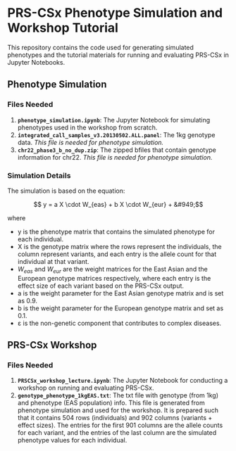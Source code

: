 # PRS-CSx Phenotype Simulation and Workshop Tutorial

This repository contains the code used for generating simulated phenotypes and the tutorial materials for running and evaluating PRS-CSx in Jupyter Notebooks.

## Phenotype Simulation

### Files Needed
1. **`phenotype_simulation.ipynb`**: The Jupyter Notebook for simulating phenotypes used in the workshop from scratch.
2. **`integrated_call_samples_v3.20130502.ALL.panel`**: The 1kg genotype data. *This file is needed for phenotype simulation.*
3. **`chr22_phase3_b_no_dup.zip`**: The zipped bfiles that contain genotype information for chr22. *This file is needed for phenotype simulation.*

### Simulation Details
The simulation is based on the equation:

  $$ y = a X \cdot W_{eas} + b X \cdot W_{eur} + &#949;$$

where
- y is the phenotype matrix that contains the simulated phenotype for each individual.
- X is the genotype matrix where the rows represent the individuals, the column represent variants, and each entry is the allele count for that individual at that variant.
- $W_{eas}$ and $W_{eur}$ are the weight matrices for the East Asian and the European genotype matrices respectively, where each entry is the effect size of each variant based on the PRS-CSx output.
- a is the weight parameter for the East Asian genotype matrix and is set as 0.9.
- b is the weight parameter for the European genotype matrix and set as 0.1.
- &#949; is the non-genetic component that contributes to complex diseases.

## PRS-CSx Workshop

### Files Needed
1. **`PRSCSx_workshop_lecture.ipynb`**: The Jupyter Notebook for conducting a workshop on running and evaluating PRS-CSx.
2. **`genotype_phenotype_1kgEAS.txt`**: The txt file with genotype (from 1kg) and phenotype (EAS population) info. This file is generated from phenotype simulation and used for the workshop. It is prepared such that it contains 504 rows (individuals) and 902 columns (variants + effect sizes). The entries for the first 901 columns are the allele counts for each variant, and the entries of the last column are the simulated phenotype values for each individual.
